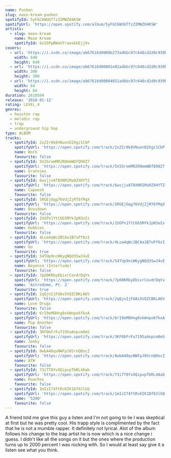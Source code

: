 ```yaml
---
name: Punken
slug: maxo-kream-punken
spotifyId: 5yFGC6WUGTfzZIMWZ04KSW
spotifyUrl: 'https://open.spotify.com/album/5yFGC6WUGTfzZIMWZ04KSW'
artists:
  - slug: maxo-kream
    name: Maxo Kream
    spotifyId: 6xS5PpBWaVYraexEkEjjXv
covers:
  - url: 'https://i.scdn.co/image/ab67616d0000b273adbbc97c648cd2d0c939bc53'
    width: 640
    height: 640
  - url: 'https://i.scdn.co/image/ab67616d00001e02adbbc97c648cd2d0c939bc53'
    width: 300
    height: 300
  - url: 'https://i.scdn.co/image/ab67616d00004851adbbc97c648cd2d0c939bc53'
    width: 64
    height: 64
duration: 2610504
release: '2018-01-12'
rating: LEVEL_4
genres:
  - houston rap
  - melodic rap
  - trap
  - underground hip hop
type: ALBUM
tracks:
  - spotifyId: 2xZIr0k8VNuonD2Xgz1CbP
    spotifyUrl: 'https://open.spotify.com/track/2xZIr0k8VNuonD2Xgz1CbP'
    name: Work
    favourite: false
  - spotifyId: 5V2GromMR2R0mmWDfQ98Z7
    spotifyUrl: 'https://open.spotify.com/track/5V2GromMR2R0mmWDfQ98Z7'
    name: Grannies
    favourite: false
  - spotifyId: 6wsjjvAT8XNRIMa9ZXHYTZ
    spotifyUrl: 'https://open.spotify.com/track/6wsjjvAT8XNRIMa9ZXHYTZ'
    name: Capeesh
    favourite: false
  - spotifyId: 5RGEjOqg76VdjZjRT6fMqX
    spotifyUrl: 'https://open.spotify.com/track/5RGEjOqg76VdjZjRT6fMqX'
    name: Bussdown
    favourite: false
  - spotifyId: 2UGPx1YtC6b5MYkJpN3oIs
    spotifyUrl: 'https://open.spotify.com/track/2UGPx1YtC6b5MYkJpN3oIs'
    name: Hobbies
    favourite: false
  - spotifyId: 4Lua4qWc2BCAa1B7uPf6zI
    spotifyUrl: 'https://open.spotify.com/track/4Lua4qWc2BCAa1B7uPf6zI'
    name: Go
    favourite: true
  - spotifyId: 54TUp9ncW6ygNQd3SwJ4vE
    spotifyUrl: 'https://open.spotify.com/track/54TUp9ncW6ygNQd3SwJ4vE'
    name: Beyonce (Interlude)
    favourite: false
  - spotifyId: 7pO0KRbyEbixrCovdrDqYx
    spotifyUrl: 'https://open.spotify.com/track/7pO0KRbyEbixrCovdrDqYx'
    name: 'Astrodome, Pt. 2'
    favourite: true
  - spotifyId: 2qQjnIjFOAs5VQZCBKLA6V
    spotifyUrl: 'https://open.spotify.com/track/2qQjnIjFOAs5VQZCBKLA6V'
    name: Love Drugs
    favourite: false
  - spotifyId: 6rI9eMOHng0xkWnpo6fkxA
    spotifyUrl: 'https://open.spotify.com/track/6rI9eMOHng0xkWnpo6fkxA'
    name: Pop Another
    favourite: false
  - spotifyId: 3KF0bFrFu7195aAnpcm8mS
    spotifyUrl: 'https://open.spotify.com/track/3KF0bFrFu7195aAnpcm8mS'
    name: Janky
    favourite: false
  - spotifyId: 0wbA40qvNWFpJ0SrnQ0ocZ
    spotifyUrl: 'https://open.spotify.com/track/0wbA40qvNWFpJ0SrnQ0ocZ'
    name: ATW
    favourite: false
  - spotifyId: 73iTT8YvXQipvpTbRL4Aab
    spotifyUrl: 'https://open.spotify.com/track/73iTT8YvXQipvpTbRL4Aab'
    name: Roaches
    favourite: false
  - spotifyId: 1mIzI74ftRcKIK1Df0JlGQ
    spotifyUrl: 'https://open.spotify.com/track/1mIzI74ftRcKIK1Df0JlGQ'
    name: '5200'
    favourite: false
---
```

A friend told me give this guy a listen and I'm not going to lie I  was skeptical at first but he was pretty cool. His trapp style is complimented by the fact that he is not a mumble rapper. It definitely not lyrical. Alot of the album follows his change to the trap artist he is now which is a nice change i guess. I didn't like all the songs on it but the ones where the production turns up to 2000 percent I was rocking with. So I would at least say give it a listen see what you think.
